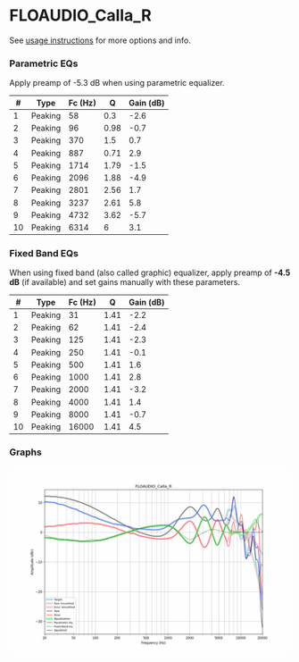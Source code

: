 # FLOAUDIO_Calla_R
See [usage instructions](https://github.com/jaakkopasanen/AutoEq#usage) for more options and info.

### Parametric EQs
Apply preamp of -5.3 dB when using parametric equalizer.

|   # | Type    |   Fc (Hz) |    Q |   Gain (dB) |
|-----|---------|-----------|------|-------------|
|   1 | Peaking |        58 | 0.3  |        -2.6 |
|   2 | Peaking |        96 | 0.98 |        -0.7 |
|   3 | Peaking |       370 | 1.5  |         0.7 |
|   4 | Peaking |       887 | 0.71 |         2.9 |
|   5 | Peaking |      1714 | 1.79 |        -1.5 |
|   6 | Peaking |      2096 | 1.88 |        -4.9 |
|   7 | Peaking |      2801 | 2.56 |         1.7 |
|   8 | Peaking |      3237 | 2.61 |         5.8 |
|   9 | Peaking |      4732 | 3.62 |        -5.7 |
|  10 | Peaking |      6314 | 6    |         3.1 |

### Fixed Band EQs
When using fixed band (also called graphic) equalizer, apply preamp of **-4.5 dB** (if available) and set gains manually with these parameters.

|   # | Type    |   Fc (Hz) |    Q |   Gain (dB) |
|-----|---------|-----------|------|-------------|
|   1 | Peaking |        31 | 1.41 |        -2.2 |
|   2 | Peaking |        62 | 1.41 |        -2.4 |
|   3 | Peaking |       125 | 1.41 |        -2.3 |
|   4 | Peaking |       250 | 1.41 |        -0.1 |
|   5 | Peaking |       500 | 1.41 |         1.6 |
|   6 | Peaking |      1000 | 1.41 |         2.8 |
|   7 | Peaking |      2000 | 1.41 |        -3.2 |
|   8 | Peaking |      4000 | 1.41 |         1.4 |
|   9 | Peaking |      8000 | 1.41 |        -0.7 |
|  10 | Peaking |     16000 | 1.41 |         4.5 |

### Graphs
![](./FLOAUDIO_Calla_R.png)
